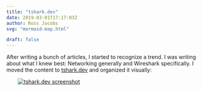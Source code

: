 ```yaml
---
title: "tshark.dev"
date: 2019-03-01T17:17:03Z
author: Ross Jacobs
svg: "mermaid-map.html"

draft: false
---
```


After writing a bunch of articles, I started to recognize a trend.
I was writing about what I knew best: Networking generally and Wireshark specifically.
I moved the content to [tshark.dev](https://tshark.dev) and organized it visually:

<a href="https://tshark.dev"><img src="https://dl.dropboxusercontent.com/s/nbu25m8ro80iukx/tshark_dev.png" alt="tshark.dev screenshot" style="margin-left: 6%;margin-right: 6%;"/></a>
